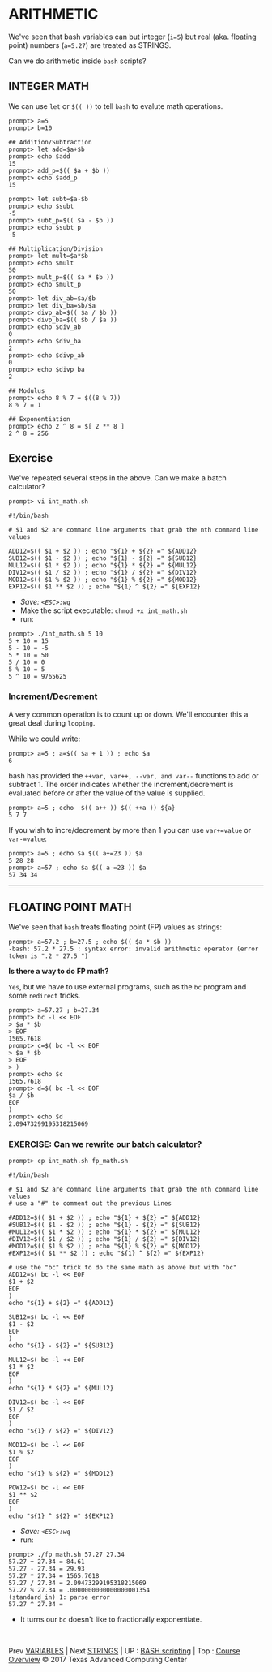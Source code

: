 # ARITHMETIC
We've seen that bash variables can but integer (`i=5`) but real (aka. floating point) numbers (`a=5.27`) are treated as STRINGS.

Can we do arithmetic inside `bash` scripts?

## INTEGER MATH
We can use `let` or `$(( ))` to tell `bash` to evalute math operations.
```
prompt> a=5
prompt> b=10

## Addition/Subtraction
prompt> let add=$a+$b
prompt> echo $add
15
prompt> add_p=$(( $a + $b ))
prompt> echo $add_p
15

prompt> let subt=$a-$b
prompt> echo $subt
-5
prompt> subt_p=$(( $a - $b ))
prompt> echo $subt_p
-5

## Multiplication/Division
prompt> let mult=$a*$b
prompt> echo $mult
50
prompt> mult_p=$(( $a * $b ))
prompt> echo $mult_p
50
prompt> let div_ab=$a/$b
prompt> let div_ba=$b/$a
prompt> divp_ab=$(( $a / $b ))
prompt> divp_ba=$(( $b / $a ))
prompt> echo $div_ab
0
prompt> echo $div_ba
2
prompt> echo $divp_ab
0
prompt> echo $divp_ba
2

## Modulus
prompt> echo 8 % 7 = $((8 % 7))
8 % 7 = 1

## Exponentiation
prompt> echo 2 ^ 8 = $[ 2 ** 8 ]
2 ^ 8 = 256
```
## Exercise
We've repeated several steps in the above. Can we make a batch calculator?


```
prompt> vi int_math.sh

#!/bin/bash

# $1 and $2 are command line arguments that grab the nth command line values

ADD12=$(( $1 + $2 )) ; echo "${1} + ${2} =" ${ADD12}
SUB12=$(( $1 - $2 )) ; echo "${1} - ${2} =" ${SUB12}
MUL12=$(( $1 * $2 )) ; echo "${1} * ${2} =" ${MUL12}
DIV12=$(( $1 / $2 )) ; echo "${1} / ${2} =" ${DIV12}
MOD12=$(( $1 % $2 )) ; echo "${1} % ${2} =" ${MOD12}
EXP12=$(( $1 ** $2 )) ; echo "${1} ^ ${2} =" ${EXP12}
```
* *Save: `<ESC>:wq`*
* Make the script executable: `chmod +x int_math.sh`
* run:

```
prompt> ./int_math.sh 5 10
5 + 10 = 15
5 - 10 = -5
5 * 10 = 50
5 / 10 = 0
5 % 10 = 5
5 ^ 10 = 9765625

```
### Increment/Decrement
A very common operation is to count up or down.
We'll encounter this a great deal during `looping`.

While we could write:
```
prompt> a=5 ; a=$(( $a + 1 )) ; echo $a
6
```
bash has provided the `++var, var++, --var, and var--` functions to add or subtract 1. The order indicates whether the increment/decrement is evaluated before or after the value of the value is supplied.
```
prompt> a=5 ; echo  $(( a++ )) $(( ++a )) ${a}
5 7 7
```
If you wish to incre/decrement by more than 1 you can use `var+=value` or `var-=value`:

```
prompt> a=5 ; echo $a $(( a+=23 )) $a
5 28 28
prompt> a=57 ; echo $a $(( a-=23 )) $a
57 34 34
```

<hr>

## FLOATING POINT MATH
We've seen that `bash` treats floating point (FP) values as strings:
```
prompt> a=57.2 ; b=27.5 ; echo $(( $a * $b ))
-bash: 57.2 * 27.5 : syntax error: invalid arithmetic operator (error token is ".2 * 27.5 ")
```
**Is there a way to do FP math?**

`Yes`, but we have to use external programs, such as the `bc` program and some `redirect` tricks.
```
prompt> a=57.27 ; b=27.34
prompt> bc -l << EOF
> $a * $b
> EOF
1565.7618
prompt> c=$( bc -l << EOF
> $a * $b
> EOF
> )
prompt> echo $c
1565.7618
prompt> d=$( bc -l << EOF
$a / $b
EOF
)
prompt> echo $d
2.09473299195318215069
```

### EXERCISE: Can we rewrite our batch calculator?

```
prompt> cp int_math.sh fp_math.sh

#!/bin/bash

# $1 and $2 are command line arguments that grab the nth command line values
# use a "#" to comment out the previous Lines

#ADD12=$(( $1 + $2 )) ; echo "${1} + ${2} =" ${ADD12}
#SUB12=$(( $1 - $2 )) ; echo "${1} - ${2} =" ${SUB12}
#MUL12=$(( $1 * $2 )) ; echo "${1} * ${2} =" ${MUL12}
#DIV12=$(( $1 / $2 )) ; echo "${1} / ${2} =" ${DIV12}
#MOD12=$(( $1 % $2 )) ; echo "${1} % ${2} =" ${MOD12}
#EXP12=$(( $1 ** $2 )) ; echo "${1} ^ ${2} =" ${EXP12}

# use the "bc" trick to do the same math as above but with "bc"
ADD12=$( bc -l << EOF
$1 + $2
EOF
)
echo "${1} + ${2} =" ${ADD12}

SUB12=$( bc -l << EOF
$1 - $2
EOF
)
echo "${1} - ${2} =" ${SUB12}

MUL12=$( bc -l << EOF
$1 * $2
EOF
)
echo "${1} * ${2} =" ${MUL12}

DIV12=$( bc -l << EOF
$1 / $2
EOF
)
echo "${1} / ${2} =" ${DIV12}

MOD12=$( bc -l << EOF
$1 % $2
EOF
)
echo "${1} % ${2} =" ${MOD12}

POW12=$( bc -l << EOF
$1 ** $2
EOF
)
echo "${1} ^ ${2} =" ${EXP12}
```

* *Save: `<ESC>:wq`*
* run:

```
prompt> ./fp_math.sh 57.27 27.34
57.27 + 27.34 = 84.61
57.27 - 27.34 = 29.93
57.27 * 27.34 = 1565.7618
57.27 / 27.34 = 2.09473299195318215069
57.27 % 27.34 = .0000000000000000001354
(standard_in) 1: parse error
57.27 ^ 27.34 =
```

* It turns our `bc` doesn't like to fractionally exponentiate.

<br>

Prev [VARIABLES](bash_01_02.md) | Next [STRINGS](bash_01_04.md) | UP : [BASH scripting](bash_scripting.md) | Top : [Course Overview](../../index.md)
&copy; 2017 Texas Advanced Computing Center
